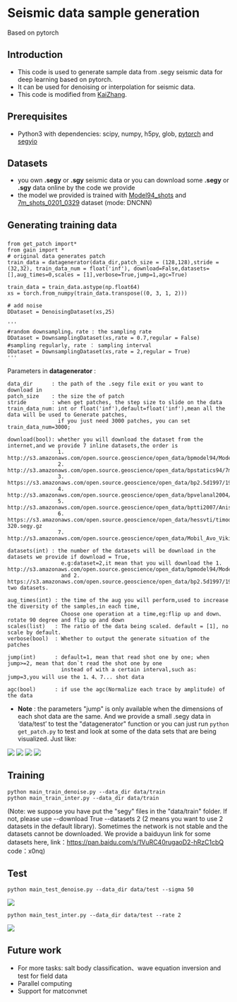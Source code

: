 # Seismic data sample generation
Based on pytorch
## Introduction
- This code is used to generate sample data from .segy seismic data  for deep learning based on pytorch.
- It can be used for denoising or interpolation for seismic data.
- This code is modified from [KaiZhang](https://github.com/cszn/DnCNN/tree/master/TrainingCodes/dncnn_pytorch).
## Prerequisites
- Python3 with dependencies: scipy, numpy, h5py, glob,
[pytorch](https://github.com/pytorch/pytorch) and [segyio](https://github.com/equinor/segyio)
## Datasets
- you own **.segy** or **.sgy** seismic data or you can download some **.segy** or **.sgy** data online by the code we provide
- the model we provided is trained with [Model94_shots](http://s3.amazonaws.com/open.source.geoscience/open_data/bpmodel94/Model94_shots.segy.gz) and [7m_shots_0201_0329](http://s3.amazonaws.com/open.source.geoscience/open_data/bpstatics94/7m_shots_0201_0329.segy.gz) dataset (mode: DNCNN)
## Generating training data
### 


	from get_patch import*  
	from gain import * 
	# original data generates patch
	train_data = datagenerator(data_dir,patch_size = (128,128),stride = (32,32), train_data_num = float('inf'), download=False,datasets=[],aug_times=0,scales = [1],verbose=True,jump=1,agc=True)
	
	train_data = train_data.astype(np.float64)
	xs = torch.from_numpy(train_data.transpose((0, 3, 1, 2)))
    
	# add noise
    DDataset = DenoisingDataset(xs,25)

	'''
	#random downsampling，rate : the sampling rate
	DDataset = DownsamplingDataset(xs,rate = 0.7,regular = False)
	#sampling regularly, rate ： sampling interval
	DDataset = DownsamplingDataset(xs,rate = 2,regular = True)
	'''


Parameters in **datagenerator** :

    data_dir      : the path of the .segy file exit or you want to download in
    patch_size    : the size the of patch
    stride        : when get patches, the step size to slide on the data
    train_data_num: int or float('inf'),default=float('inf'),mean all the data will be used to Generate patches,
                    if you just need 3000 patches, you can set train_data_num=3000;

    download(bool): whether you will download the dataset from the internet,and we provide 7 inline datasets,the order is
				    1. http://s3.amazonaws.com/open.source.geoscience/open_data/bpmodel94/Model94_shots.segy.gz
                    2. http://s3.amazonaws.com/open.source.geoscience/open_data/bpstatics94/7m_shots_0201_0329.segy.gz
					3. https://s3.amazonaws.com/open.source.geoscience/open_data/bp2.5d1997/1997_2.5D_shots.segy.gz
					4. http://s3.amazonaws.com/open.source.geoscience/open_data/bpvelanal2004/shots0001_0200.segy.gz
					5. http://s3.amazonaws.com/open.source.geoscience/open_data/bptti2007/Anisotropic_FD_Model_Shots_part1.sgy.gz
					6. https://s3.amazonaws.com/open.source.geoscience/open_data/hessvti/timodel_shot_data_II_shot001-320.segy.gz
					7. http://s3.amazonaws.com/open.source.geoscience/open_data/Mobil_Avo_Viking_Graben_Line_12/seismic.segy

    datasets(int) : the number of the datasets will be download in the datasets we provide if download = True,
					 e.g:dataset=2,it mean that you will download the 1. http://s3.amazonaws.com/open.source.geoscience/open_data/bpmodel94/Model94_shots.segy.gz 
					 and 2. https://s3.amazonaws.com/open.source.geoscience/open_data/bp2.5d1997/1997_2.5D_shots.segy.gz two datasets.

    aug_times(int) : the time of the aug you will perform,used to increase the diversity of the samples,in each time,
                     Choose one operation at a time,eg:flip up and down、rotate 90 degree and flip up and down
    scales(list)   : The ratio of the data being scaled. default = [1], no scale by default.
    verbose(bool)  : Whether to output the generate situation of the patches

    jump(int)      : default=1, mean that read shot one by one; when jump>=2, mean that don`t read the shot one by one
                     instead of with a certain interval,such as: jump=3,you will use the 1、4、7... shot data

    agc(bool)      : if use the agc(Normalize each trace by amplitude) of the data

- **Note** : the parameters "jump" is only available when the dimensions of each shot data are the same. And we provide a small .segy data in ‘data/test’ to test the "datagenerator" function or you can just run `python get_patch.py` to test and look at some of the data sets that are being visualized. Just like:

![](https://wx1.sinaimg.cn/mw1024/006ceorLly1g3209srasvj30dz03itb0.jpg)
![](https://wx4.sinaimg.cn/mw1024/006ceorLly1g3209str92j30dw03igpc.jpg)
![](https://wx2.sinaimg.cn/mw1024/006ceorLly1g3209sozzwj30dz03iq59.jpg)
![](https://wx2.sinaimg.cn/mw1024/006ceorLly1g3209sr780j30dz03igoc.jpg)

## Training
	python main_train_denoise.py --data_dir data/train
	python main_train_inter.py --data_dir data/train

(Note: we suppose you have put the "segy" files in the "data/train" folder. If not, please use --download True --datasets 2 (2 means you want to use 2 datasets in the default library). Sometimes the network is not stable and the datasets cannot be downloaded. We provide a baiduyun link for some datasets here, link：https://pan.baidu.com/s/1VuRC40rugaoD2-hRzC1cbQ 
code：x0nq)

## Test
	python main_test_denoise.py --data_dir data/test --sigma 50
![](https://wx3.sinaimg.cn/mw1024/006ceorLly1g31rqu5c7zj316y0bvng0.jpg)

	python main_test_inter.py --data_dir data/test --rate 2
![](https://wx4.sinaimg.cn/mw1024/006ceorLly1g31rqtq162j316w0c7aqa.jpg)


## Future work
- For more tasks: salt body classification、wave equation inversion and test for field data
- Parallel computing
- Support for matconvnet

	
